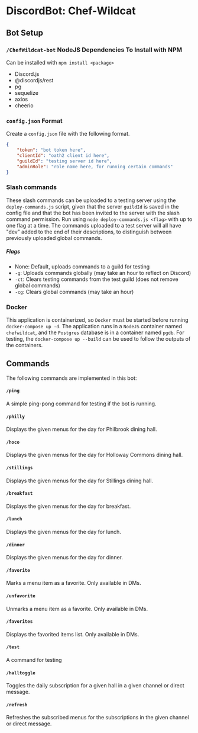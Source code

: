 # DiscordBot: Chef-Wildcat

## Bot Setup

### `/ChefWildcat-bot` NodeJS Dependencies To Install with NPM
Can be installed with `npm install <package>`
 - Discord.js
 - @discordjs/rest
 - pg
 - sequelize
 - axios
 - cheerio

<!-- ### `/WebPage` NodeJS Dependencies To Install with NPM
Can be installed with `npm install <package>`
 - pg
 - sequelize
 - express -->
 <!-- - fs? -->

### `config.json` Format
Create a `config.json` file with the following format.
```json
{
    "token": "bot token here",
    "clientId": "oath2 client id here",
    "guildId": "testing server id here",
    "adminRole": "role name here, for running certain commands"
}
```
 <!-- todo add image url to config -->

### Slash commands
These slash commands can be uploaded to a testing server using the `deploy-commands.js` script, given that the server `guildId` is saved in the config file and that the bot has been invited to the server with the slash command permission. Run using `node deploy-commands.js <flag>` with up to one flag at a time. The commands uploaded to a test server will all have "dev" added to the end of their descriptions, to distinguish between previously uploaded global commands. 

##### Flags
- None: Default, uploads commands to a guild for testing
- `-g`: Uploads commands globally (may take an hour to reflect on Discord)
- `-ct`: Clears testing commands from the test guild (does not remove global commands)
- `-cg`: Clears global commands (may take an hour)

### Docker
This application is containerized, so `Docker` must be started before running `docker-compose up -d`. The application runs in a `NodeJS` container named `chefwildcat`, and the `Postgres` database is in a container named `pgdb`. For testing, the `docker-compose up --build` can be used to follow the outputs of the containers.

## Commands
The following commands are implemented in this bot:

#### `/ping`
A simple ping-pong command for testing if the bot is running.

#### `/philly`
Displays the given menus for the day for Philbrook dining hall.

#### `/hoco`
Displays the given menus for the day for Holloway Commons dining hall.

#### `/stillings`
Displays the given menus for the day for Stillings dining hall.

#### `/breakfast`
Displays the given menus for the day for breakfast.

#### `/lunch`
Displays the given menus for the day for lunch.

#### `/dinner`
Displays the given menus for the day for dinner.

#### `/favorite`
Marks a menu item as a favorite. Only available in DMs.

#### `/unfavorite`
Unmarks a menu item as a favorite. Only available in DMs.

#### `/favorites`
Displays the favorited items list. Only available in DMs.

#### `/test`
A command for testing

#### `/halltoggle`
Toggles the daily subscription for a given hall in a given channel or direct message.
<!-- todo -->

#### `/refresh`
Refreshes the subscribed menus for the subscriptions in the given channel or direct message.
<!-- todo -->

<!-- 
- search for a menu items
- favorite, removefavorite
- dislike, removedislike
- showsubs
- help
 -->

 <!-- idea
 Count how many queries of everything there is, how many users, etc.
 New database table for this stuff
 Make an express webserver that reads from this
 Maybe make a new container for this webserver so it can run separately from chef wildcat, but still access pgdb -->

 <!-- todo
 idea CI-CD Pipeline:
 - Commit to git repo (main branch only)
 - Run deploy-commands.js globally
 - Build dockerfile
 - Send dockerfile to PaaS (to be determined)
 - Start up discordbot and db from dockerfile
 - Discordbot can be used then
 -->

 <!-- idea
 Should the diningHall info be imported as a global object once into the js program, then it can be constantly accessed with ease?
 is this faster/better than fetching from the db all the time?
 Should there be a diningHall object that is just returned from the db and passed around per interaction?
 -->

 <!-- idea
 Add another database to keep track of known menu items, 
 for verifying favorites -->

 <!-- idea
 Direct console.log output to a channel on my testing server -->